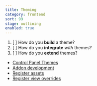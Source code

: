 ```yaml
---
title: Theming
category: frontend
sort: 99
stage: outlining
enabled: true
---
```


1. [ ] How do you **build** a theme?
2. [ ] How do you **integrate** _with_ themes?
3. [ ] How do you **extend** themes?


- [Control Panel Themes](/docs/ui/cp#themes)
- [Addon development](/docs/core/addons)
- [Register assets](/docs/core/assets#named-assets)
- [Register view overrides](/docs/core/extending#view-overrides)
